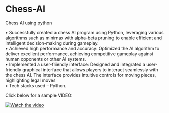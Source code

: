 # Chess-AI
Chess AI using python

• Successfully created a chess AI program using Python, leveraging various algorithms such as minimax with alpha-beta pruning to enable efficient and intelligent decision-making during gameplay.
<br>
• Achieved high performance and accuracy: Optimized the AI algorithm to deliver excellent performance, achieving competitive gameplay against human opponents or other AI systems.
<br>
• Implemented a user-friendly interface: Designed and integrated a user-friendly graphical interface that allows players to interact seamlessly with the chess AI. The interface provides intuitive controls for moving pieces, highlighting legal moves
<br>
•	Tech stacks used – Python.
<br>

Click below for a sample VIDEO:

[![Watch the video](https://img.youtube.com/vi/8fvHtI2E9Uo/sddefault.jpg)](https://youtu.be/8fvHtI2E9Uo)

